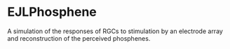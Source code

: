 # EJLPhosphene
A simulation of the responses of RGCs to stimulation by an electrode array and reconstruction of the perceived phosphenes.
